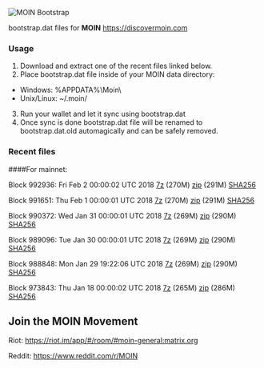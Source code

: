 ![MOIN Bootstrap](https://i.imgur.com/KjM1jMp.jpg)

bootstrap.dat files for **MOIN** https://discovermoin.com

### Usage

1. Download and extract one of the recent files linked below.
2. Place bootstrap.dat file inside of your MOIN data directory:
 - Windows: %APPDATA%\Moin\
 - Unix/Linux: ~/.moin/
3. Run your wallet and let it sync using bootstrap.dat
4. Once sync is done bootstrap.dat file will be renamed to bootstrap.dat.old automagically and can be safely removed.


### Recent files

####For mainnet:

Block 992936: Fri Feb  2 00:00:02 UTC 2018 [7z](https://transfer.sh/lt8dO/bootstrap.dat.20180202.7z) (270M) [zip](https://transfer.sh/M5LkX/bootstrap.dat.20180202.zip) (291M) [SHA256](https://transfer.sh/fex23/sha256.txt)

Block 991651: Thu Feb  1 00:00:01 UTC 2018 [7z](https://transfer.sh/zkGi1/bootstrap.dat.20180201.7z) (270M) [zip](https://transfer.sh/zeTLw/bootstrap.dat.20180201.zip) (291M) [SHA256](https://transfer.sh/3SMzX/sha256.txt)

Block 990372: Wed Jan 31 00:00:01 UTC 2018 [7z](https://transfer.sh/hIB76/bootstrap.dat.20180131.7z) (269M) [zip](https://transfer.sh/p0ARC/bootstrap.dat.20180131.zip) (290M) [SHA256](https://transfer.sh/zQhT8/sha256.txt)

Block 989096: Tue Jan 30 00:00:01 UTC 2018 [7z](https://transfer.sh/FyJlj/bootstrap.dat.20180130.7z) (269M) [zip](https://transfer.sh/NQZeq/bootstrap.dat.20180130.zip) (290M) [SHA256](https://transfer.sh/bRClI/sha256.txt)

Block 988848: Mon Jan 29 19:22:06 UTC 2018 [7z](https://transfer.sh/u5IIl/bootstrap.dat.20180129.7z) (269M) [zip](https://transfer.sh/oIIqQ/bootstrap.dat.20180129.zip) (290M) [SHA256](https://transfer.sh/uYd4H/sha256.txt)

Block 973843: Thu Jan 18 00:00:02 UTC 2018 [7z](https://transfer.sh/WB0OR/bootstrap.dat.20180118.7z) (265M) [zip](https://transfer.sh/siYqa/bootstrap.dat.20180118.zip) (286M) [SHA256](https://transfer.sh/KLtLL/sha256.txt)

## Join the MOIN Movement

Riot: https://riot.im/app/#/room/#moin-general:matrix.org

Reddit: https://www.reddit.com/r/MOIN
